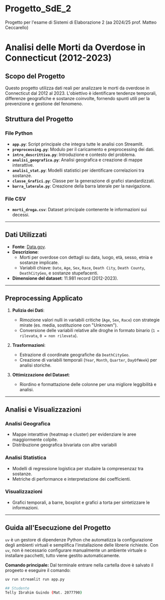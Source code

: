 # Progetto_SdE_2
Progetto per l'esame di Sistemi di Elaborazione 2 (aa 2024/25 prof. Matteo Ceccarello)

# Analisi delle Morti da Overdose in Connecticut (2012-2023)

## Scopo del Progetto
Questo progetto utilizza dati reali per analizzare le morti da overdose in Connecticut dal 2012 al 2023. L'obiettivo è identificare tendenze temporali, differenze geografiche e sostanze coinvolte, fornendo spunti utili per la prevenzione e gestione del fenomeno.


## Struttura del Progetto
### File Python
- **`app.py`**: Script principale che integra tutte le analisi con Streamlit.
- **`preprocessing.py`**: Modulo per il caricamento e preprocessing dei dati.
- **`intro_descrittiva.py`**: Introduzione e contesto del problema.
- **`analisi_geografica.py`**: Analisi geografica e creazione di mappe interattive.
- **`analisi_stat.py`**: Modelli statistici per identificare correlazioni tra sostanze.
- **`classe_Grafici.py`**: Classe per la generazione di grafici standardizzati.
- **`barra_laterale.py`**: Creazione della barra laterale per la navigazione.

### File CSV
- **`morti_droga.csv`**: Dataset principale contenente le informazioni sui decessi.

---

## Dati Utilizzati
- **Fonte**: [Data.gov](https://catalog.data.gov/dataset/accidental-drug-related-deaths-2012-2018).
- **Descrizione**:
  - Morti per overdose con dettagli su data, luogo, età, sesso, etnia e sostanze implicate.
  - Variabili chiave: `Date`, `Age`, `Sex`, `Race`, `Death City`, `Death County`, `DeathCityGeo`, e sostanze stupefacenti.
- **Dimensione del dataset**: 11.981 record (2012-2023).

---

## Preprocessing Applicato
1. **Pulizia dei Dati**:
   - Rimozione valori nulli in variabili critiche (`Age`, `Sex`, `Race`) con strategie mirate (es. media, sostituzione con "Unknown").
   - Conversione delle variabili relative alle droghe in formato binario (`1 = rilevata`, `0 = non rilevata`).

2. **Trasformazioni**:
   - Estrazione di coordinate geografiche da `DeathCityGeo`.
   - Creazione di variabili temporali (`Year`, `Month`, `Quarter`, `DayOfWeek`) per analisi storiche.

3. **Ottimizzazione del Dataset**:
   - Riordino e formattazione delle colonne per una migliore leggibilità e analisi.

---

## Analisi e Visualizzazioni
### Analisi Geografica
- Mappe interattive (heatmap e cluster) per evidenziare le aree maggiormente colpite.
- Distribuzione geografica bivariata con altre variabili

### Analisi Statistica
- Modelli di regressione logistica per studaire la compresenzaz tra sostanze.
- Metriche di performance e interpretazione dei coefficienti.

### Visualizzazioni
- Grafici temporali, a barre, boxplot e grafici a torta per sintetizzare le informazioni.

---

## Guida all'Esecuzione del Progetto

`uv` è un gestore di dipendenze Python che automatizza la configurazione degli ambienti virtuali e semplifica l'installazione delle librerie richieste. 
Con `uv`, non è necessario configurare manualmente un ambiente virtuale o installare pacchetti, tutto viene gestito automaticamente.

**Comando principale:**
Dal terminale entrare nella cartella dove è salvato il progeeto e eseguire il comando:
```bash
uv run streamlit run app.py

## Studente
Telly Ibrahim Guindo (Mat. 2077790)

